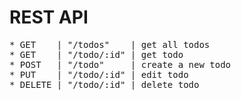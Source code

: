 # REST API

<pre>
* GET    | "/todos"    | get all todos
* GET    | "/todo/:id" | get todo
* POST   | "/todo"     | create a new todo
* PUT    | "/todo/:id" | edit todo
* DELETE | "/todo/:id" | delete todo
</pre>

